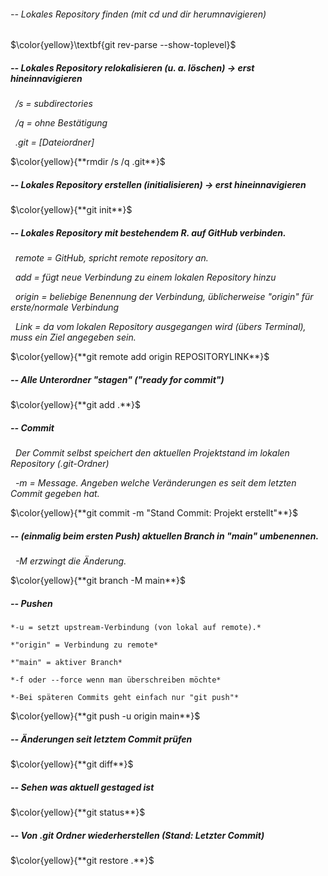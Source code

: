 ###### -- Lokales Repository finden (mit cd und dir herumnavigieren)

$\color{yellow}\textbf{git rev-parse --show-toplevel}$



##### -- Lokales Repository relokalisieren (u. a. löschen) -> erst hineinnavigieren

 	*/s = subdirectories*

 	*/q = ohne Bestätigung*

 	*.git = \[Dateiordner]*

$\color{yellow}{**rmdir /s /q .git**}$



##### -- Lokales Repository erstellen (initialisieren) -> erst hineinnavigieren

$\color{yellow}{**git init**}$



##### -- Lokales Repository mit bestehendem R. auf GitHub verbinden.

 	*remote = GitHub, spricht remote repository an.*

 	*add = fügt neue Verbindung zu einem lokalen Repository hinzu*

 	*origin = beliebige Benennung der Verbindung, üblicherweise "origin" für erste/normale Verbindung*

 	*Link = da vom lokalen Repository ausgegangen wird (übers Terminal), muss ein Ziel angegeben sein.*

$\color{yellow}{**git remote add origin REPOSITORYLINK**}$



##### -- Alle Unterordner "stagen" ("ready for commit")

$\color{yellow}{**git add .**}$



##### -- Commit

 	*Der Commit selbst speichert den aktuellen Projektstand im lokalen Repository (.git-Ordner)*

 	*-m = Message. Angeben welche Veränderungen es seit dem letzten Commit gegeben hat.*

$\color{yellow}{**git commit -m "Stand Commit: Projekt erstellt"**}$



##### -- (einmalig beim ersten Push) aktuellen Branch in "main" umbenennen.

 	*-M erzwingt die Änderung.*

$\color{yellow}{**git branch -M main**}$



##### -- Pushen

	*-u = setzt upstream-Verbindung (von lokal auf remote).*

	*"origin" = Verbindung zu remote*

	*"main" = aktiver Branch*

	*-f oder --force wenn man überschreiben möchte*

	*-Bei späteren Commits geht einfach nur "git push"*

$\color{yellow}{**git push -u origin main**}$



##### -- Änderungen seit letztem Commit prüfen

$\color{yellow}{**git diff**}$



##### -- Sehen was aktuell gestaged ist

$\color{yellow}{**git status**}$



##### -- Von .git Ordner wiederherstellen (Stand: Letzter Commit)

$\color{yellow}{**git restore .**}$

